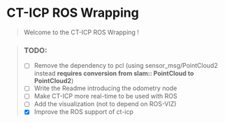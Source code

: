 # CT-ICP ROS Wrapping

> Welcome to the CT-ICP ROS Wrapping !

> ### TODO:
>    - [ ] Remove the dependency to pcl (using sensor_msg/PointCloud2 instead **requires conversion from slam::
       PointCloud to PointCloud2**)
>    - [ ] Write the Readme introducing the odometry node
>    - [ ] Make CT-ICP more real-time to be used with ROS
>    - [ ] Add the visualization (not to depend on ROS-VIZ)
>    - [X] Improve the ROS support of ct-icp